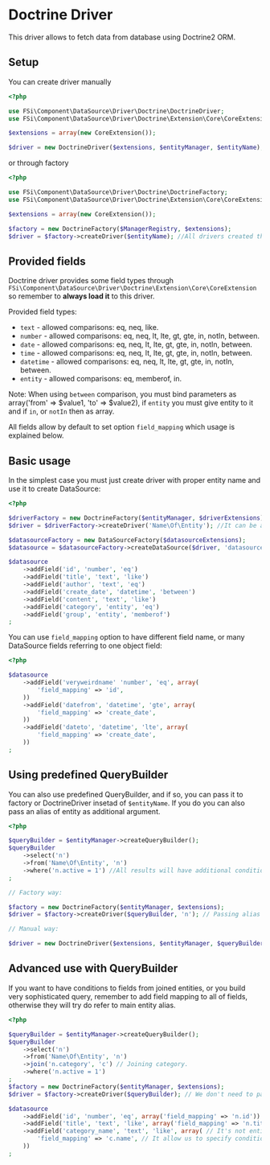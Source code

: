 # Doctrine Driver #

This driver allows to fetch data from database using Doctrine2 ORM. 

## Setup ##

You can create driver manually

``` php
<?php

use FSi\Component\DataSource\Driver\Doctrine\DoctrineDriver;
use FSi\Component\DataSource\Driver\Doctrine\Extension\Core\CoreExtension;

$extensions = array(new CoreExtension());

$driver = new DoctrineDriver($extensions, $entityManager, $entityName);

```

or through factory

``` php
<?php

use FSi\Component\DataSource\Driver\Doctrine\DoctrineFactory;
use FSi\Component\DataSource\Driver\Doctrine\Extension\Core\CoreExtension;

$extensions = array(new CoreExtension());

$factory = new DoctrineFactory($ManagerRegistry, $extensions);
$driver = $factory->createDriver($entityName); //All drivers created this way will have same set of $extensions loaded.

```

## Provided fields ##

Doctrine driver provides some field types through ``FSi\Component\DataSource\Driver\Doctrine\Extension\Core\CoreExtension``
so remember to **always load it** to this driver.

Provided field types:

* ``text`` - allowed comparisons: eq, neq, like.
* ``number`` - allowed comparisons: eq, neq, lt, lte, gt, gte, in, notIn, between.
* ``date`` - allowed comparisons: eq, neq, lt, lte, gt, gte, in, notIn, between.
* ``time`` - allowed comparisons: eq, neq, lt, lte, gt, gte, in, notIn, between.
* ``datetime`` - allowed comparisons: eq, neq, lt, lte, gt, gte, in, notIn, between.
* ``entity`` - allowed comparisons: eq, memberof, in.

Note: When using ``between`` comparison, you must bind parameters as array('from' => $value1, 'to' => $value2), 
if ``entity`` you must give entity to it and if ``in``, or ``notIn`` then as array.

All fields allow by default to set option ``field_mapping`` which usage is explained below.

## Basic usage ##

In the simplest case you must just create driver with proper entity name and use it to create DataSource:

``` php
<?php

$driverFactory = new DoctrineFactory($entityManager, $driverExtensions);
$driver = $driverFactory->createDriver('Name\Of\Entity'); //It can be any entity name that is known to Doctrine.

$datasourceFactory = new DataSourceFactory($datasourceExtensions);
$datasource = $datasourceFactory->createDataSource($driver, 'datasource_name');

$datasource
    ->addField('id', 'number', 'eq')
    ->addField('title', 'text', 'like')
    ->addField('author', 'text', 'eq')
    ->addField('create_date', 'datetime', 'between')
    ->addField('content', 'text', 'like')
    ->addField('category', 'entity', 'eq')
    ->addField('group', 'entity', 'memberof')
;
```

You can use ``field_mapping`` option to have different field name, or many DataSource fields referring to one object field:

``` php
<?php

$datasource
    ->addField('veryweirdname' 'number', 'eq', array(
        'field_mapping' => 'id',
    ))
    ->addField('datefrom', 'datetime', 'gte', array(
        'field_mapping' => 'create_date',
    ))
    ->addField('dateto', 'datetime', 'lte', array(
        'field_mapping' => 'create_date',
    ))
;
```

## Using predefined QueryBuilder ##

You can also use predefined QueryBuilder, and if so, you can pass it to factory or DoctrineDriver insetad of ``$entityName``.
If you do you can also pass an alias of entity as additional argument.

``` php
<?php

$queryBuilder = $entityManager->createQueryBuilder();
$queryBuilder
    ->select('n')
    ->from('Name\Of\Entity', 'n')
    ->where('n.active = 1') //All results will have additional condition.
;

// Factory way:

$factory = new DoctrineFactory($entityManager, $extensions);
$driver = $factory->createDriver($queryBuilder, 'n'); // Passing alias which otherwise would be guessed from root entity of $queryBuilder.

// Manual way:

$driver = new DoctrineDriver($extensions, $entityManager, $queryBuilder, 'n'); // Passing alias which otherwise would be guessed from root entity of $queryBuilder.
```

## Advanced use with QueryBuilder ##

If you want to have conditions to fields from joined entities, or you build very sophisticated query,
remember to add field mapping to all of fields, otherwise they will try do refer to main entity alias.

``` php
<?php

$queryBuilder = $entityManager->createQueryBuilder();
$queryBuilder
    ->select('n')
    ->from('Name\Of\Entity', 'n')
    ->join('n.category', 'c') // Joining category.
    ->where('n.active = 1')
;
$factory = new DoctrineFactory($entityManager, $extensions);
$driver = $factory->createDriver($queryBuilder); // We don't need to pass alias, if we specify field mappings.

$datasource
    ->addField('id', 'number', 'eq', array('field_mapping' => 'n.id'))
    ->addField('title', 'text', 'like', array('field_mapping' => 'n.title'))
    ->addField('category_name', 'text', 'like', array( // It's not entity field anymore.
        'field_mapping' => 'c.name', // It allow us to specify condition for category name, not just category (as entity).
    ))
;

```
